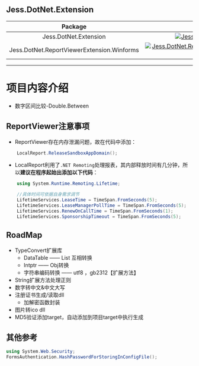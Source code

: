 ## Jess.DotNet.Extension


|Package|Nuget|DownLoads|
|:--:|:--:|:--:|
|Jess.DotNet.Extension|[![Jess.DotNet.Extension](https://img.shields.io/nuget/v/Jess.DotNet.Extension.svg)](https://www.nuget.org/packages/Jess.DotNet.Extension/)|[![Jess.DotNet.Extension](https://img.shields.io/nuget/dt/Jess.DotNet.Extension)](https://www.nuget.org/packages/Jess.DotNet.Extension/)|
|Jess.DotNet.ReportViewerExtension.Winforms|[![Jess.DotNet.ReportViewerExtension.Winforms](https://img.shields.io/nuget/v/Jess.DotNet.ReportViewerExtension.Winforms.svg)](https://www.nuget.org/packages/Jess.DotNet.ReportViewerExtension.Winforms/)|[![Jess.DotNet.ReportViewerExtension.Winforms](https://img.shields.io/nuget/dt/Jess.DotNet.ReportViewerExtension.Winforms)](https://www.nuget.org/packages/Jess.DotNet.ReportViewerExtension.Winforms/)|


------------------

# 项目内容介绍

* 数字区间比较-Double.Between

## ReportViewer注意事项

* ReportViewer存在内存泄漏问题，故在代码中添加：
``` csharp
    LocalReport.ReleaseSandboxAppDomain();
```
* LocalReport利用了`.NET Remoting`处理报表，其内部释放时间有几分钟，所以**建议在程序起始出添加以下代码**：
``` csharp
    using System.Runtime.Remoting.Lifetime;
```
``` csharp
    //具体时间可依据自身需求调节
    LifetimeServices.LeaseTime = TimeSpan.FromSeconds(5);
    LifetimeServices.LeaseManagerPollTime = TimeSpan.FromSeconds(5);
    LifetimeServices.RenewOnCallTime = TimeSpan.FromSeconds(1);
    LifetimeServices.SponsorshipTimeout = TimeSpan.FromSeconds(5);
```

## RoadMap

* TypeConvert扩展库
    * DataTable —— List 互相转换
    * Intptr —— Obj转换
    * 字符串编码转换 —— utf8 ，gb2312【扩展方法】
* String扩展方法处理正则
* 数字转中文&中文大写
* 注册证书生成/读取dll
    * 加解密函数封装
* 图片转ico dll
* MD5验证添加target，自动添加到项目target中执行生成

## 其他参考

``` csharp
using System.Web.Security;
FormsAuthentication.HashPasswordForStoringInConfigFile();
```
